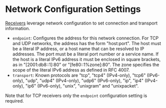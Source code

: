# Network Configuration Settings

[Receivers](https://github.com/open-telemetry/opentelemetry-collector/blob/main/receiver/README.md)
leverage network configuration to set connection and transport information.

- `endpoint`: Configures the address for this network connection. For TCP and
  UDP networks, the address has the form "host:port". The host must be a
  literal IP address, or a host name that can be resolved to IP addresses. The
  port must be a literal port number or a service name. If the host is a
  literal IPv6 address it must be enclosed in square brackets, as in
  "[2001:db8::1]:80" or "[fe80::1%zone]:80". The zone specifies the scope of
  the literal IPv6 address as defined in RFC 4007.
- `transport`: Known protocols are "tcp", "tcp4" (IPv4-only), "tcp6"
  (IPv6-only), "udp", "udp4" (IPv4-only), "udp6" (IPv6-only), "ip", "ip4"
  (IPv4-only), "ip6" (IPv6-only), "unix", "unixgram" and "unixpacket".

Note that for TCP receivers only the `endpoint` configuration setting is
required.
